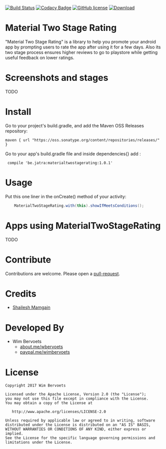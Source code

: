 [![Build Status](https://api.travis-ci.org/wimbervoets/material-two-stage-rating.svg)](https://travis-ci.org/wimbervoets/material-two-stage-rating)
[![Codacy Badge](https://api.codacy.com/project/badge/Grade/8d2be3003a2244fb8bef6fd91b9fd87e)](https://www.codacy.com/app/wimbervoets/material-two-stage-rating?utm_source=github.com&amp;utm_medium=referral&amp;utm_content=wimbervoets/MaterialTwoStageRating&amp;utm_campaign=Badge_Grade)
[![GitHub license](https://img.shields.io/badge/license-Apache%202.0-blue.svg)](https://github.com/wimbervoets/MaterialTwoStageRating/blob/master/LICENSE)
[![Download](https://img.shields.io/badge/Sonatype%20OSSRH-1.0.1-brightgreen.svg)](https://oss.sonatype.org/#nexus-search;gav~be.jatra~materialtwostagerating~1.0.1~~)

# Material Two Stage Rating
"Material Two Stage Rating" is a library to help you promote your android app by prompting users to rate the app after using it for a few days.
Also its two stage process ensures higher reviews to go to playstore while getting useful feedback on lower ratings.


# Screenshots and stages

TODO

# Install

Go to your project's build.gradle, and add the Maven OSS Releases repository:

    maven { url "https://oss.sonatype.org/content/repositories/releases/" }

Go to your app's build.gradle file and inside dependencies{} add :

     compile 'be.jatra:materialtwostagerating:1.0.1'

#  Usage

Put this one liner in the onCreate() method of your activity:
```java
	MaterialTwoStageRating.with(this).showIfMeetsConditions();
```

# Apps using MaterialTwoStageRating

TODO

# Contribute
Contributions are welcome. Please open a [pull-request](https://help.github.com/articles/about-pull-requests/).

# Credits

* [Shailesh Mamgain](https://github.com/shaileshmamgain5/TwoStageRate)


# Developed By

* Wim Bervoets
  * [about.me/wbervoets](https://about.me/wbervoets)
  * [paypal.me/wimbervoets](https://www.paypal.me/wimbervoets)


# License

    Copyright 2017 Wim Bervoets

    Licensed under the Apache License, Version 2.0 (the "License");
    you may not use this file except in compliance with the License.
    You may obtain a copy of the License at

       http://www.apache.org/licenses/LICENSE-2.0

    Unless required by applicable law or agreed to in writing, software
    distributed under the License is distributed on an "AS IS" BASIS,
    WITHOUT WARRANTIES OR CONDITIONS OF ANY KIND, either express or implied.
    See the License for the specific language governing permissions and
    limitations under the License.



